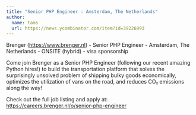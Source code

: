 ```yaml
---
title: "Senior PHP Engineer : Amsterdam, The Netherlands"
author:
  name: tams
  url: https://news.ycombinator.com/item?id=39226993
---
```

Brenger (<a href="https:&#x2F;&#x2F;www.brenger.nl" rel="nofollow">https:&#x2F;&#x2F;www.brenger.nl</a>) - Senior PHP Engineer - Amsterdam, The Netherlands - ONSITE (hybrid) - visa sponsorship

Come join Brenger as a Senior PHP Engineer (following our recent amazing Python hires!) to build the transportation platform that solves the surprisingly unsolved problem of shipping bulky goods economically, optimizes the utilization of vans on the road, and reduces CO₂ emissions along the way!

Check out the full job listing and apply at: <a href="https:&#x2F;&#x2F;careers.brenger.nl&#x2F;o&#x2F;senior-php-engineer" rel="nofollow">https:&#x2F;&#x2F;careers.brenger.nl&#x2F;o&#x2F;senior-php-engineer</a>
